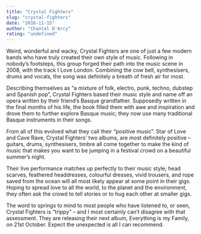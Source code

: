 ```yaml
---
title: "Crystal Fighters"
slug: "crystal-fighters"
date: "2016-11-15"
author: "Chantal D'Arcy"
rating: "undefined"
---
```


Weird, wonderful and wacky, Crystal Fighters are one of just a few modern bands who have truly created their own style of music. Following in nobody’s footsteps, this group forged their path into the music scene in 2008, with the track I Love London. Combining the cow bell, synthesisers, drums and vocals, the song was definitely a breath of fresh air for most.

Describing themselves as “a mixture of folk, electro, punk, techno, dubstep and Spanish pop”, Crystal Fighters based their music style and name off an opera written by their friend’s Basque grandfather. Supposedly written in the final months of his life, the book filled them with awe and inspiration and drove them to further explore Basque music; they now use many traditional Basque instruments in their songs.

From all of this evolved what they call their “positive music”. Star of Love and Cave Rave, Crystal Fighters’ two albums, are most definitely positive – guitars, drums, synthesisers, timbre all come together to make the kind of music that makes you want to be jumping in a festival crowd on a beautiful summer’s night.

Their live performance matches up perfectly to their music style; head scarves, feathered headdresses, colourful dresses, vivid trousers, and rope saved from the ocean will all most likely appear at some point in their gigs. Hoping to spread love to all the world, to the planet and the environment, they often ask the crowd to tell stories or to hug each other at smaller gigs.

The word to springs to mind to most people who have listened to, or seen, Crystal Fighters is “trippy” – and I most certainly can’t disagree with that assessment. They are releasing their next album, Everything is my Family, on 21st October. Expect the unexpected is all I can recommend.
